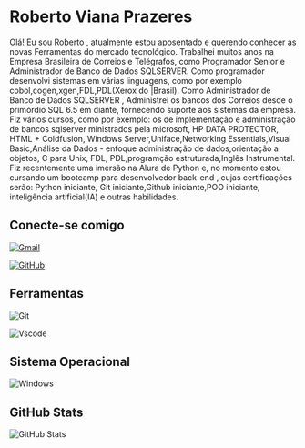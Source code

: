# Roberto Viana Prazeres


Olá! Eu sou Roberto , atualmente estou aposentado e querendo conhecer as novas Ferramentas do mercado tecnológico. Trabalhei muitos anos na Empresa Brasileira de Correios e Telégrafos, como Programador Senior e Administrador de Banco de Dados SQLSERVER.
Como programador desenvolvi sistemas em várias linguagens, como por exemplo cobol,cogen,xgen,FDL,PDL(Xerox do |Brasil).
Como Administrador de Banco de Dados SQLSERVER , Administrei os bancos dos Correios desde o primórdio SQL 6.5 em diante, fornecendo suporte aos sistemas da empresa.
Fiz vários cursos, como por exemplo:  os de implementação e administração de bancos sqlserver ministrados pela microsoft, HP DATA PROTECTOR, HTML + Coldfusion, Windows Server,Uniface,Networking Essentials,Visual Basic,Análise da Dados - enfoque administração de dados,orientação a objetos, C para Unix, FDL, PDL,programção estruturada,Inglês Instrumental. 
Fiz recentemente uma imersão na Alura de Python e, no momento estou cursando um bootcamp para desenvolvedor back-end , cujas certificações serão: Python iniciante, Git iniciante,Github iniciante,POO iniciante, inteligência artificial(IA) e outras habilidades.

##
## Conecte-se comigo

[![Gmail](https://img.shields.io/badge/Gmail-333333?style=for-the-badge&logo=gmail&logoColor=red)](mailto:robertovianahot@gmail.com)

[![GitHub](https://img.shields.io/badge/GitHub-100000?style=for-the-badge&logo=github&logoColor=white)](https://github.com/roberto3108?tab=repositories)


## Ferramentas
![Git](https://img.shields.io/badge/GIT-E44C30?style=for-the-badge&logo=git&logoColor=white)

![Vscode](https://img.shields.io/badge/Vscode-007ACC?style=for-the-badge&logo=visual-studio-code&logoColor=white)

## Sistema Operacional
![Windows](https://img.shields.io/badge/Windows-000?style=for-the-badge&logo=windows&logoColor=2CA5E0)

## GitHub Stats

![GitHub Stats](https://github-readme-stats.vercel.app/api?username=roberto3108&theme=transparent&bg_color=000&border_color=30A3DC&show_icons=true&icon_color=30A3DC&title_color=30A3DCtext_color=FFF)

#

